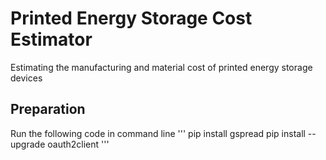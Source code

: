 # Printed Energy Storage Cost Estimator
Estimating the manufacturing and material cost of printed energy storage devices

## Preparation
Run the following code in command line
'''
pip install gspread
pip install --upgrade oauth2client
'''

